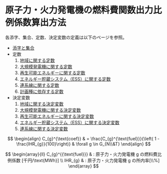 # 原子力・火力発電機の燃料費関数出力比例係数算出方法

各添字、集合、定数、決定変数の定義は以下のページを参照。
- [添字と集合](../03_set_and_index.md)
- 定数
  1. [地域に関する定数](../04_parameter/01_area.md)
  2. [大規模発電機に関する定数](../04_parameter/02_generator.md)
  3. [再生可能エネルギーに関する定数](../04_parameter/03_re.md)
  4. [エネルギー貯蔵システム（ESS）に関する定数](../04_parameter/04_ess.md)
  5. [連系線に関する定数](../04_parameter/05_tie.md)
  6. [計画種に依存する定数](../04_parameter/06_depend_on_scheduling_kind.md)
- 決定変数
  1. [地域に関する決定変数](../05_variable/01_area.md)
  2. [大規模発電機に関する決定変数](../05_variable/02_geneation.md)
  3. [再生可能エネルギーに関する決定変数](../05_variable/03_re.md)
  4. [エネルギー貯蔵システム（ESS）に関する決定変数](../05_variable/04_ess.md)
  5. [連系線に関する決定変数](../05_variable/05_tie.md)



$$
\begin{align}
   C_{g}^{\text{coef}}
    & = \frac{C_{g}^{\text{fuel}}}{\left( 1 - \frac{IHR_{g}}{100}\right)}
    & \forall g \in G_{N\\&T}
\end{align}
$$

$$
\begin{array}{ll}
      C_{g}^{{\text{fuel}}}
       & : 原子力・火力発電機 g の燃料費比例係数 [千円/\text{MWh}]
      \\
      IHR_{g}
       & : 原子力・火力発電機 g の所内率[\\%]
\end{array}
$$
